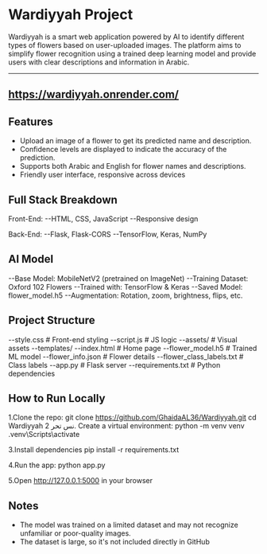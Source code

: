 # Wardiyyah Project

Wardiyyah is a smart web application powered by AI to identify different types of flowers based on user-uploaded images. The platform aims to simplify flower recognition using a trained deep learning model and provide users with clear descriptions and information in Arabic.

----
https://wardiyyah.onrender.com/
----


## Features

- Upload an image of a flower to get its predicted name and description.
- Confidence levels are displayed to indicate the accuracy of the prediction.
- Supports both Arabic and English for flower names and descriptions.
- Friendly user interface, responsive across devices


## Full Stack Breakdown

Front-End:
--HTML, CSS, JavaScript
--Responsive design

Back-End:
--Flask, Flask-CORS
--TensorFlow, Keras, NumPy

## AI Model

--Base Model: MobileNetV2 (pretrained on ImageNet)
--Training Dataset: Oxford 102 Flowers
--Trained with: TensorFlow & Keras
--Saved Model: flower_model.h5
--Augmentation: Rotation, zoom, brightness, flips, etc.


## Project Structure

--style.css # Front-end styling 
--script.js # JS logic 
--assets/ # Visual assets 
--templates/ 
--index.html # Home page 
--flower_model.h5 # Trained ML model 
--flower_info.json # Flower details 
--flower_class_labels.txt # Class labels
--app.py # Flask server
--requirements.txt # Python dependencies


## How to Run Locally

1.Clone the repo:
git clone https://github.com/GhaidaAL36/Wardiyyah.git
cd Wardiyyah
نس
تحر
2. Create a virtual environment:
python -m venv venv
.venv\Scripts\activate

3.Install dependencies
pip install -r requirements.txt

4.Run the app:
python app.py

5.Open http://127.0.0.1:5000 in your browser


## Notes

- The model was trained on a limited dataset and may not recognize unfamiliar or poor-quality images.
- The dataset is large, so it's not included directly in GitHub
